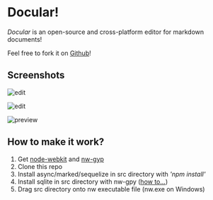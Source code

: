Docular!
==========

*Docular* is an open-source and cross-platform editor for markdown documents!

Feel free to fork it on [Github](https://github.com/danielking/docular)!

Screenshots
-----------
![edit](https://raw.github.com/danielking/docular/master/screenshots/docular_mac_edit.png)

![edit](https://raw.github.com/danielking/docular/master/screenshots/docular_mac_preview.png)

![preview](https://raw.github.com/danielking/docular/master/screenshots/docular_win_preview.png)

How to make it work?
-----------
1. Get [node-webkit](https://github.com/rogerwang/node-webkit) and [nw-gyp](https://github.com/rogerwang/nw-gyp)
2. Clone this repo
3. Install async/marked/sequelize in src directory with *'npm install'*
4. Install sqlite in src directory with nw-gpy ([how to...](https://github.com/rogerwang/nw-gyp#how-to-use))
5. Drag src directory onto nw executable file (nw.exe on Windows)


